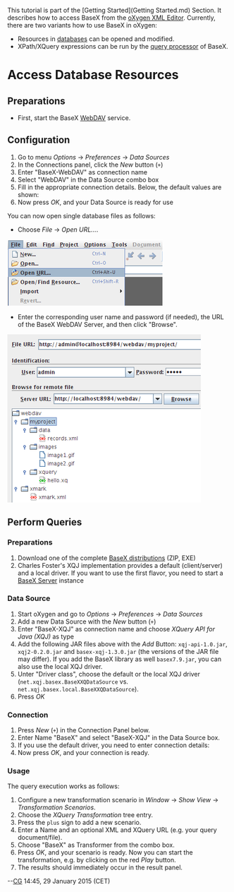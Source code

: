  


 
This tutorial is part of the [Getting Started](Getting Started.md) Section. It describes how to access BaseX from the [oXygen XML Editor](http://www.oxygenxml.com). Currently, there are two variants how to use BaseX in oXygen: 

  * Resources in [databases](Databases.md) can be opened and modified. 
 * XPath/XQuery expressions can be run by the [query processor](XQuery.md) of BaseX. 
 
# Access Database Resources

## Preparations
 * First, start the BaseX [WebDAV](WebDAV.md) service. 

## Configuration
1. Go to menu _Options_ → _Preferences_ → _Data Sources_
2. In the Connections panel, click the _New_ button (`+`) 
3. Enter "BaseX-WebDAV" as connection name 
4. Select "WebDAV" in the Data Source combo box 
5. Fill in the appropriate connection details. Below, the default values are shown: 
6. Now press _OK_, and your Data Source is ready for use 

You can now open single database files as follows: 

 * Choose _File_ → _Open URL..._. 

![Webdav-oxygen01.png](img/Webdav-oxygen01.png)

 * Enter the corresponding user name and password (if needed), the URL of the BaseX WebDAV Server, and then click "Browse". 

![Webdav-oxygen02.png](img/Webdav-oxygen02.png)


## Perform Queries

### Preparations
1. Download one of the complete [BaseX distributions](http://basex.org/download) (ZIP, EXE) 
2. Charles Foster's XQJ implementation provides a default (client/server) and a local driver. If you want to use the first flavor, you need to start a [BaseX Server](Startup.md#StartupBaseX_Server) instance 

### Data Source
1. Start oXygen and go to _Options_ → _Preferences_ → _Data Sources_
2. Add a new Data Source with the _New_ button (`+`) 
3. Enter "BaseX-XQJ" as connection name and choose _XQuery API for Java (XQJ)_ as type 
4. Add the following JAR files above with the _Add_ Button: `xqj-api-1.0.jar`, `xqj2-0.2.0.jar` and `basex-xqj-1.3.0.jar` (the versions of the JAR file may differ). If you add the BaseX library as well `basex7.9.jar`, you can also use the local XQJ driver. 
5. Unter "Driver class", choose the default or the local XQJ driver (`net.xqj.basex.BaseXXQDataSource` vs. `net.xqj.basex.local.BaseXXQDataSource`). 
6. Press _OK_

### Connection
1. Press _New_ (`+`) in the Connection Panel below. 
2. Enter Name "BaseX" and select "BaseX-XQJ" in the Data Source box. 
3. If you use the default driver, you need to enter connection details: 
4. Now press _OK_, and your connection is ready. 

### Usage

The query execution works as follows: 

1. Configure a new transformation scenario in _Window_ → _Show View_ → _Transformation Scenarios_. 
2. Choose the _XQuery Transformation_ tree entry. 
3. Press the `plus` sign to add a new scenario. 
4. Enter a Name and an optional XML and XQuery URL (e.g. your query document/file). 
5. Choose "BaseX" as Transformer from the combo box. 
6. Press _OK_, and your scenario is ready. Now you can start the transformation, e.g. by clicking on the red _Play_ button. 
7. The results should immediately occur in the result panel. 

--[CG](http://docs.basex.org/wiki/User:CG) 14:45, 29 January 2015 (CET) 

